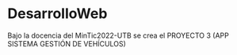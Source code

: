 # DesarrolloWeb
Bajo la docencia del MinTic2022-UTB se crea
el PROYECTO 3 (APP SISTEMA GESTIÓN DE VEHÍCULOS)
